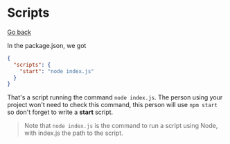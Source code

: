 # Scripts

[Go back](../../../../../archives/info/very_old/node)

In the package.json, we got

```json
{
  "scripts": {
    "start": "node index.js"
  }
}
```

That's a script running the command
``node index.js``. The person using your project
won't need to check this command, this person
will use ``npm start`` so don't forget to write
a **start** script.

> Note that ``node index.js`` is the command to
> run a script using Node, with index.js the path to the
> script.